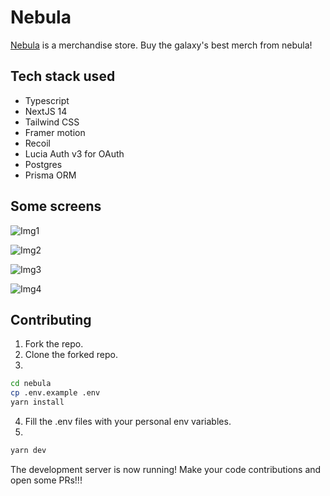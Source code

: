 # Nebula

[Nebula](https://nebula.raunak42.in) is a merchandise store. Buy the galaxy's best merch from nebula!

## Tech stack used 

- Typescript
- NextJS 14
- Tailwind CSS
- Framer motion
- Recoil
- Lucia Auth v3 for OAuth
- Postgres
- Prisma ORM 

## Some screens

![Img1](https://github.com/user-attachments/assets/ddba659a-aaee-4478-97e7-895fb1575b62)

![Img2](https://github.com/user-attachments/assets/a26eca1a-7a67-4c60-81df-8132f847ea26)

![Img3](https://github.com/user-attachments/assets/d4dcb879-33f4-4ddb-a9ba-9ed17958df95)

![Img4](https://github.com/user-attachments/assets/23a75be6-4aae-4a80-92ba-baca7f622564)


## Contributing

1. Fork the repo.
2. Clone the forked repo.
3. 
```sh
cd nebula
cp .env.example .env
yarn install
```
4. Fill the .env files with your personal env variables.
5.  
```sh
yarn dev
```
The development server is now running! Make your code contributions and open some PRs!!!